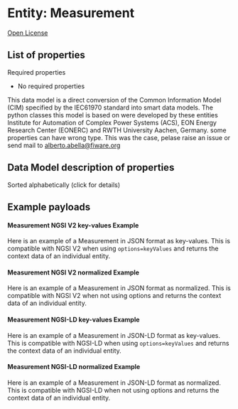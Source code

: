 Entity: Measurement  
===================  
[Open License](https://github.com/smart-data-models//dataModel.EnergyCIM/blob/master/Measurement/LICENSE.md)  

## List of properties  

Required properties  
- No required properties    
This data model is a direct conversion of the Common Information Model (CIM) specified by the IEC61970 standard into smart data models. The python classes this model is based on were developed by these entities Institute for Automation of Complex Power Systems (ACS), EON Energy Research Center (EONERC) and RWTH University Aachen, Germany. some properties can have wrong type. This was the case, pelase raise an issue or send mail to alberto.abella@fiware.org  
## Data Model description of properties  
Sorted alphabetically (click for details)  
## Example payloads    
#### Measurement NGSI V2 key-values Example    
Here is an example of a Measurement in JSON format as key-values. This is compatible with NGSI V2 when  using `options=keyValues` and returns the context data of an individual entity.  
#### Measurement NGSI V2 normalized Example    
Here is an example of a Measurement in JSON format as normalized. This is compatible with NGSI V2 when not using options and returns the context data of an individual entity.  
#### Measurement NGSI-LD key-values Example    
Here is an example of a Measurement in JSON-LD format as key-values. This is compatible with NGSI-LD when  using `options=keyValues` and returns the context data of an individual entity.  
#### Measurement NGSI-LD normalized Example    
Here is an example of a Measurement in JSON-LD format as normalized. This is compatible with NGSI-LD when not using options and returns the context data of an individual entity.  
